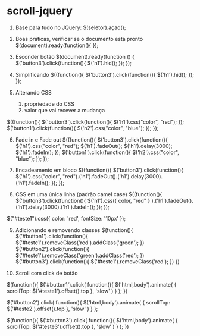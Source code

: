 # scroll-jquery

1. Base para tudo no JQuery:
$(seletor).açao();



2. Boas práticas, verificar se o documento está pronto
$(document).ready(function(){
});




3. Esconder botão
$(document).ready(function  () {
    $('button3').click(function(){
        $('h1').hid();
    });
});



4. Simplificando
$((function(){
    $('button3').click(function(){
        $('h1').hid();
    });
});




5. Alterando CSS
    1. propriedade do CSS
    2. valor que vai recever a mudança 

$((function(){
    $('button3').click(function(){
        $('h1').css("color", "red");
    });
    $('button1').click(function(){
        $('h2').css("color", "blue");
    });
}); 

6. Fade in e Fade out
$((function(){
    $('button3').click(function(){
        $('h1').css("color", "red");
        $('h1').fadeOut();
        $('h1').delay(3000);
        $('h1').fadeIn();
    });
    $('button1').click(function(){
        $('h2').css("color", "blue");
    });
}); 

7. Encadeamento em bloco
$((function(){
    $('button3').click(function(){
        $('h1').css("color", "red").('h1').fadeOut().('h1').delay(3000).('h1').fadeIn();
    });
}); 


8. CSS em uma única linha (padrão camel case)
$((function(){
    $('button3').click(function(){
        $('h1').css({
            color, "red"
            }
        ).('h1').fadeOut().('h1').delay(3000).('h1').fadeIn();
    });
}); 

$("#teste1").css({
                color: 'red',
                fontSize: '10px'
            });



9. Adicionando e removendo classes
$(function(){
    $('#button1').click(function(){
        $('#teste1').removeClass('red').addClass('green');
    })
    $('#button2').click(function(){
        $('#teste1').removeClass('green').addClass('red');
    })
    $('#button3').click(function(){
        $('#teste1').removeClass('red');
    })
})




10. Scroll com click de botão

 $(function(){
    $('#button1').click(
        function(){
            $('html,body').animate(
                {
                    scrollTop: $('#teste1').offset().top
                },
                'slow'
            )
        }
    );
})

$('#button2').click(
    function(){
        $('html,body').animate(
            {
                scrollTop: $('#teste2').offset().top
            },
            'slow'
        )
    }
);


$(function(){
    $('#button3').click(
        function(){
            $('html,body').animate(
                {
                    scrollTop: $('#teste3').offset().top
                },
                'slow'
            )
        }
    );
})
